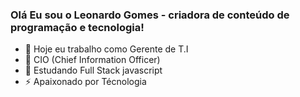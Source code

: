 ### Olá Eu sou o Leonardo Gomes - criadora de conteúdo de programação e tecnologia!

- 🔭 Hoje eu trabalho como Gerente de T.I
- 🔭 CIO (Chief Information Officer)
- 🌱 Estudando Full Stack javascript
- ⚡ Apaixonado por Técnologia
